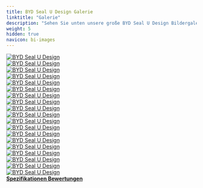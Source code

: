 ```yaml
---
title: BYD Seal U Design Galerie
linktitle: "Galerie"
description: "Sehen Sie unten unsere große BYD Seal U Design Bildergalerie. Klicken Sie auf die Bilder für hochauflösende Versionen."
weight: 5
hidden: true
navicon: bi-images
---
```

<!-- markdownlint-disable MD033 -->
<div class="row" id ="my-gallery">
	<div class="pswp-grid-item col-6 col-md-4">
		<a href="https://media.evkx.net/multimedia/models/byd/seal_u/seal_u_design/charging_1.jpg"
data-pswp-src="https://media.evkx.net/multimedia/models/byd/seal_u/seal_u_design/charging_1.jpg"
data-pswp-width="3000"
data-pswp-height="1976" 
target="_blank">
			<img src="https://media.evkx.net/multimedia/models/byd/seal_u/seal_u_design/charging_1_xst.jpg" alt="BYD Seal U Design" class="img-fluid " />
		</a>
	</div>
	<div class="pswp-grid-item col-6 col-md-4">
		<a href="https://media.evkx.net/multimedia/models/byd/seal_u/seal_u_design/exterior_1.jpg"
data-pswp-src="https://media.evkx.net/multimedia/models/byd/seal_u/seal_u_design/exterior_1.jpg"
data-pswp-width="1500"
data-pswp-height="872" 
target="_blank">
			<img src="https://media.evkx.net/multimedia/models/byd/seal_u/seal_u_design/exterior_1_xst.jpg" alt="BYD Seal U Design" class="img-fluid " />
		</a>
	</div>
	<div class="pswp-grid-item col-6 col-md-4">
		<a href="https://media.evkx.net/multimedia/models/byd/seal_u/seal_u_design/exterior_10.jpg"
data-pswp-src="https://media.evkx.net/multimedia/models/byd/seal_u/seal_u_design/exterior_10.jpg"
data-pswp-width="3000"
data-pswp-height="1555" 
target="_blank">
			<img src="https://media.evkx.net/multimedia/models/byd/seal_u/seal_u_design/exterior_10_xst.jpg" alt="BYD Seal U Design" class="img-fluid " />
		</a>
	</div>
	<div class="pswp-grid-item col-6 col-md-4">
		<a href="https://media.evkx.net/multimedia/models/byd/seal_u/seal_u_design/exterior_11.jpg"
data-pswp-src="https://media.evkx.net/multimedia/models/byd/seal_u/seal_u_design/exterior_11.jpg"
data-pswp-width="3000"
data-pswp-height="2017" 
target="_blank">
			<img src="https://media.evkx.net/multimedia/models/byd/seal_u/seal_u_design/exterior_11_xst.jpg" alt="BYD Seal U Design" class="img-fluid " />
		</a>
	</div>
	<div class="pswp-grid-item col-6 col-md-4">
		<a href="https://media.evkx.net/multimedia/models/byd/seal_u/seal_u_design/exterior_2.jpg"
data-pswp-src="https://media.evkx.net/multimedia/models/byd/seal_u/seal_u_design/exterior_2.jpg"
data-pswp-width="1920"
data-pswp-height="1080" 
target="_blank">
			<img src="https://media.evkx.net/multimedia/models/byd/seal_u/seal_u_design/exterior_2_xst.jpg" alt="BYD Seal U Design" class="img-fluid " />
		</a>
	</div>
	<div class="pswp-grid-item col-6 col-md-4">
		<a href="https://media.evkx.net/multimedia/models/byd/seal_u/seal_u_design/exterior_3.jpg"
data-pswp-src="https://media.evkx.net/multimedia/models/byd/seal_u/seal_u_design/exterior_3.jpg"
data-pswp-width="2880"
data-pswp-height="2160" 
target="_blank">
			<img src="https://media.evkx.net/multimedia/models/byd/seal_u/seal_u_design/exterior_3_xst.jpg" alt="BYD Seal U Design" class="img-fluid " />
		</a>
	</div>
	<div class="pswp-grid-item col-6 col-md-4">
		<a href="https://media.evkx.net/multimedia/models/byd/seal_u/seal_u_design/exterior_4.jpg"
data-pswp-src="https://media.evkx.net/multimedia/models/byd/seal_u/seal_u_design/exterior_4.jpg"
data-pswp-width="3000"
data-pswp-height="1688" 
target="_blank">
			<img src="https://media.evkx.net/multimedia/models/byd/seal_u/seal_u_design/exterior_4_xst.jpg" alt="BYD Seal U Design" class="img-fluid " />
		</a>
	</div>
	<div class="pswp-grid-item col-6 col-md-4">
		<a href="https://media.evkx.net/multimedia/models/byd/seal_u/seal_u_design/exterior_5.jpg"
data-pswp-src="https://media.evkx.net/multimedia/models/byd/seal_u/seal_u_design/exterior_5.jpg"
data-pswp-width="1470"
data-pswp-height="967" 
target="_blank">
			<img src="https://media.evkx.net/multimedia/models/byd/seal_u/seal_u_design/exterior_5_xst.jpg" alt="BYD Seal U Design" class="img-fluid " />
		</a>
	</div>
	<div class="pswp-grid-item col-6 col-md-4">
		<a href="https://media.evkx.net/multimedia/models/byd/seal_u/seal_u_design/exterior_6.jpg"
data-pswp-src="https://media.evkx.net/multimedia/models/byd/seal_u/seal_u_design/exterior_6.jpg"
data-pswp-width="3000"
data-pswp-height="1687" 
target="_blank">
			<img src="https://media.evkx.net/multimedia/models/byd/seal_u/seal_u_design/exterior_6_xst.jpg" alt="BYD Seal U Design" class="img-fluid " />
		</a>
	</div>
	<div class="pswp-grid-item col-6 col-md-4">
		<a href="https://media.evkx.net/multimedia/models/byd/seal_u/seal_u_design/exterior_7.jpg"
data-pswp-src="https://media.evkx.net/multimedia/models/byd/seal_u/seal_u_design/exterior_7.jpg"
data-pswp-width="3000"
data-pswp-height="1904" 
target="_blank">
			<img src="https://media.evkx.net/multimedia/models/byd/seal_u/seal_u_design/exterior_7_xst.jpg" alt="BYD Seal U Design" class="img-fluid " />
		</a>
	</div>
	<div class="pswp-grid-item col-6 col-md-4">
		<a href="https://media.evkx.net/multimedia/models/byd/seal_u/seal_u_design/exterior_8.jpg"
data-pswp-src="https://media.evkx.net/multimedia/models/byd/seal_u/seal_u_design/exterior_8.jpg"
data-pswp-width="3000"
data-pswp-height="1867" 
target="_blank">
			<img src="https://media.evkx.net/multimedia/models/byd/seal_u/seal_u_design/exterior_8_xst.jpg" alt="BYD Seal U Design" class="img-fluid " />
		</a>
	</div>
	<div class="pswp-grid-item col-6 col-md-4">
		<a href="https://media.evkx.net/multimedia/models/byd/seal_u/seal_u_design/exterior_9.jpg"
data-pswp-src="https://media.evkx.net/multimedia/models/byd/seal_u/seal_u_design/exterior_9.jpg"
data-pswp-width="3000"
data-pswp-height="1538" 
target="_blank">
			<img src="https://media.evkx.net/multimedia/models/byd/seal_u/seal_u_design/exterior_9_xst.jpg" alt="BYD Seal U Design" class="img-fluid " />
		</a>
	</div>
	<div class="pswp-grid-item col-6 col-md-4">
		<a href="https://media.evkx.net/multimedia/models/byd/seal_u/seal_u_design/frontseats_1.jpg"
data-pswp-src="https://media.evkx.net/multimedia/models/byd/seal_u/seal_u_design/frontseats_1.jpg"
data-pswp-width="3000"
data-pswp-height="1687" 
target="_blank">
			<img src="https://media.evkx.net/multimedia/models/byd/seal_u/seal_u_design/frontseats_1_xst.jpg" alt="BYD Seal U Design" class="img-fluid " />
		</a>
	</div>
	<div class="pswp-grid-item col-6 col-md-4">
		<a href="https://media.evkx.net/multimedia/models/byd/seal_u/seal_u_design/headlights_1.jpg"
data-pswp-src="https://media.evkx.net/multimedia/models/byd/seal_u/seal_u_design/headlights_1.jpg"
data-pswp-width="3000"
data-pswp-height="1900" 
target="_blank">
			<img src="https://media.evkx.net/multimedia/models/byd/seal_u/seal_u_design/headlights_1_xst.jpg" alt="BYD Seal U Design" class="img-fluid " />
		</a>
	</div>
	<div class="pswp-grid-item col-6 col-md-4">
		<a href="https://media.evkx.net/multimedia/models/byd/seal_u/seal_u_design/main_1.jpg"
data-pswp-src="https://media.evkx.net/multimedia/models/byd/seal_u/seal_u_design/main_1.jpg"
data-pswp-width="1920"
data-pswp-height="1080" 
target="_blank">
			<img src="https://media.evkx.net/multimedia/models/byd/seal_u/seal_u_design/main_1_xst.jpg" alt="BYD Seal U Design" class="img-fluid " />
		</a>
	</div>
	<div class="pswp-grid-item col-6 col-md-4">
		<a href="https://media.evkx.net/multimedia/models/byd/seal_u/seal_u_design/rearlights_1.jpg"
data-pswp-src="https://media.evkx.net/multimedia/models/byd/seal_u/seal_u_design/rearlights_1.jpg"
data-pswp-width="3000"
data-pswp-height="2133" 
target="_blank">
			<img src="https://media.evkx.net/multimedia/models/byd/seal_u/seal_u_design/rearlights_1_xst.jpg" alt="BYD Seal U Design" class="img-fluid " />
		</a>
	</div>
	<div class="pswp-grid-item col-6 col-md-4">
		<a href="https://media.evkx.net/multimedia/models/byd/seal_u/seal_u_design/screens_1.jpg"
data-pswp-src="https://media.evkx.net/multimedia/models/byd/seal_u/seal_u_design/screens_1.jpg"
data-pswp-width="3000"
data-pswp-height="1986" 
target="_blank">
			<img src="https://media.evkx.net/multimedia/models/byd/seal_u/seal_u_design/screens_1_xst.jpg" alt="BYD Seal U Design" class="img-fluid " />
		</a>
	</div>
	<div class="pswp-grid-item col-6 col-md-4">
		<a href="https://media.evkx.net/multimedia/models/byd/seal_u/seal_u_design/secondrowseats_1.jpg"
data-pswp-src="https://media.evkx.net/multimedia/models/byd/seal_u/seal_u_design/secondrowseats_1.jpg"
data-pswp-width="3000"
data-pswp-height="2225" 
target="_blank">
			<img src="https://media.evkx.net/multimedia/models/byd/seal_u/seal_u_design/secondrowseats_1_xst.jpg" alt="BYD Seal U Design" class="img-fluid " />
		</a>
	</div>
	<div class="pswp-grid-item col-6 col-md-4">
		<a href="https://media.evkx.net/multimedia/models/byd/seal_u/seal_u_design/trunk_1.jpg"
data-pswp-src="https://media.evkx.net/multimedia/models/byd/seal_u/seal_u_design/trunk_1.jpg"
data-pswp-width="3000"
data-pswp-height="1960" 
target="_blank">
			<img src="https://media.evkx.net/multimedia/models/byd/seal_u/seal_u_design/trunk_1_xst.jpg" alt="BYD Seal U Design" class="img-fluid " />
		</a>
	</div>
</div>
<script type="module">
  import PhotoSwipeLightbox from '/js/photoswipe-lightbox.esm.js';
    const lightbox = new PhotoSwipeLightbox({
       gallery: '#my-gallery',
        children: 'a',
        pswpModule: () => import('/js/photoswipe.esm.js')
    });
lightbox.init();
</script>
<div class="mt-3 mb-3">
<a href="../specifications/" class="text-decoration-none text-black">
<strong><i class="bi-arrow-left"></i> Spezifikationen </strong>
</a>
<a href="../reviews/" class="text-decoration-none text-black float-end">
<strong>Bewertungen <i class="bi-arrow-right"></i></strong>
</a>
</div>
